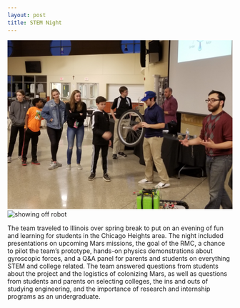 ```yaml
---
layout: post
title: STEM Night
---
```


![demonstration](/images/20190314_185203.jpg)
![showing off robot](/images/20190314_185610.jpg)

The team traveled to Illinois over spring break to put on an evening of fun and learning
for students in the Chicago Heights area. The night included presentations on upcoming Mars
missions, the goal of the RMC, a chance to pilot the team’s prototype, hands-on physics
demonstrations about gyroscopic forces, and a Q&A panel for parents and students on everything
STEM and college related. The team answered questions from students about the project and the
logistics of colonizing Mars, as well as questions from students and parents on selecting colleges,
the ins and outs of studying engineering, and the importance of research and internship programs
as an undergraduate.


